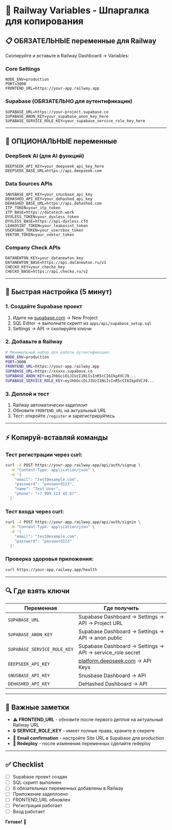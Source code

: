 # 🚀 Railway Variables - Шпаргалка для копирования

## 📋 ОБЯЗАТЕЛЬНЫЕ переменные для Railway

Скопируйте и вставьте в Railway Dashboard → Variables:

### Core Settings
```
NODE_ENV=production
PORT=3000
FRONTEND_URL=https://your-app.railway.app
```

### Supabase (ОБЯЗАТЕЛЬНО для аутентификации)
```
SUPABASE_URL=https://your-project.supabase.co
SUPABASE_ANON_KEY=your_supabase_anon_key_here
SUPABASE_SERVICE_ROLE_KEY=your_supabase_service_role_key_here
```

---

## 🔧 ОПЦИОНАЛЬНЫЕ переменные

### DeepSeek AI (для AI функций)
```
DEEPSEEK_API_KEY=your_deepseek_api_key_here
DEEPSEEK_BASE_URL=https://api.deepseek.com
```

### Data Sources APIs
```
SNUSBASE_API_KEY=your_snusbase_api_key
DEHASHED_API_KEY=your_dehashed_api_key
DEHASHED_BASE_URL=https://api.dehashed.com
ITP_TOKEN=your_itp_token
ITP_BASE=https://datatech.work
DYXLESS_TOKEN=your_dyxless_token
DYXLESS_BASE=https://api-dyxless.cfd
LEAKOSINT_TOKEN=your_leakosint_token
USERSBOX_TOKEN=your_usersbox_token
VEKTOR_TOKEN=your_vektor_token
```

### Company Check APIs
```
DATANEWTON_KEY=your_datanewton_key
DATANEWTON_BASE=https://api.datanewton.ru/v1
CHECKO_KEY=your_checko_key
CHECKO_BASE=https://api.checko.ru/v2
```

---

## 🎯 Быстрая настройка (5 минут)

### 1. Создайте Supabase проект
1. Идите на [supabase.com](https://supabase.com) → New Project
2. SQL Editor → выполните скрипт из `apps/api/supabase_setup.sql`
3. Settings → API → скопируйте ключи

### 2. Добавьте в Railway
```bash
# Минимальный набор для работы аутентификации:
NODE_ENV=production
PORT=3000
FRONTEND_URL=https://your-app.railway.app
SUPABASE_URL=https://xxxxx.supabase.co
SUPABASE_ANON_KEY=eyJhbGciOiJIUzI1NiIsInR5cCI6IkpXVCJ9...
SUPABASE_SERVICE_ROLE_KEY=eyJhbGciOiJIUzI1NiIsInR5cCI6IkpXVCJ9...
```

### 3. Деплой и тест
1. Railway автоматически задеплоит
2. Обновите `FRONTEND_URL` на актуальный URL
3. Тест: откройте `/register` и зарегистрируйтесь

---

## ⚡ Копируй-вставляй команды

### Тест регистрации через curl:
```bash
curl -X POST https://your-app.railway.app/api/auth/signup \
  -H "Content-Type: application/json" \
  -d '{
    "email": "test@example.com",
    "password": "password123",
    "name": "Test User",
    "phone": "+7 999 123 45 67"
  }'
```

### Тест входа через curl:
```bash
curl -X POST https://your-app.railway.app/api/auth/signin \
  -H "Content-Type: application/json" \
  -d '{
    "email": "test@example.com",
    "password": "password123"
  }'
```

### Проверка здоровья приложения:
```bash
curl https://your-app.railway.app/health
```

---

## 🔍 Где взять ключи

| Переменная | Где получить |
|------------|--------------|
| `SUPABASE_URL` | Supabase Dashboard → Settings → API → Project URL |
| `SUPABASE_ANON_KEY` | Supabase Dashboard → Settings → API → anon public |
| `SUPABASE_SERVICE_ROLE_KEY` | Supabase Dashboard → Settings → API → service_role secret |
| `DEEPSEEK_API_KEY` | [platform.deepseek.com](https://platform.deepseek.com) → API Keys |
| `SNUSBASE_API_KEY` | Snusbase Dashboard → API |
| `DEHASHED_API_KEY` | DeHashed Dashboard → API |

---

## 🚨 Важные заметки

- ⚠️ **FRONTEND_URL** - обновите после первого деплоя на актуальный Railway URL
- 🔒 **SERVICE_ROLE_KEY** - имеет полные права, храните в секрете
- 📧 **Email confirmation** - настройте Site URL в Supabase для production
- 🔄 **Redeploy** - после изменения переменных сделайте redeploy

---

## ✅ Checklist

- [ ] Supabase проект создан
- [ ] SQL скрипт выполнен
- [ ] 6 обязательных переменных добавлены в Railway
- [ ] Приложение задеплоено
- [ ] FRONTEND_URL обновлен
- [ ] Регистрация работает
- [ ] Вход работает

**Готово!** 🎉